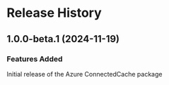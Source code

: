 # Release History
    
## 1.0.0-beta.1 (2024-11-19)

### Features Added

Initial release of the Azure ConnectedCache package
